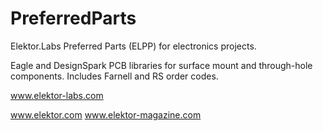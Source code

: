 PreferredParts
==============

Elektor.Labs Preferred Parts (ELPP) for electronics projects.

Eagle and DesignSpark PCB libraries for surface mount and
through-hole components. Includes Farnell and RS order codes.

www.elektor-labs.com

www.elektor.com
www.elektor-magazine.com
